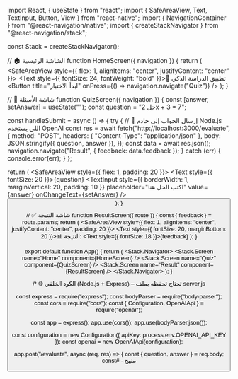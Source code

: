 
import React, { useState } from "react";
import { SafeAreaView, Text, TextInput, Button, View } from "react-native";
import { NavigationContainer } from "@react-navigation/native";
import { createStackNavigator } from "@react-navigation/stack";

const Stack = createStackNavigator();

// 🏠 الشاشة الرئيسية
function HomeScreen({ navigation }) {
  return (
    <SafeAreaView style={{ flex: 1, alignItems: "center", justifyContent: "center" }}>
      <Text style={{ fontSize: 24, fontWeight: "bold" }}>📘 تطبيق الدراسة الذكي</Text>
      <Button title="ابدأ الاختبار" onPress={() => navigation.navigate("Quiz")} />
    </SafeAreaView>
  );
}

// 📝 شاشة الأسئلة
function QuizScreen({ navigation }) {
  const [answer, setAnswer] = useState("");
  const question = "حل 2x + 3 = 7";

  const handleSubmit = async () => {
    try {
      // 🚀 إرسال الجواب إلى خادم Node.js اللي يستخدم OpenAI
      const res = await fetch("http://localhost:3000/evaluate", {
        method: "POST",
        headers: { "Content-Type": "application/json" },
        body: JSON.stringify({ question, answer }),
      });
      const data = await res.json();
      navigation.navigate("Result", { feedback: data.feedback });
    } catch (err) {
      console.error(err);
    }
  };

  return (
    <SafeAreaView style={{ flex: 1, padding: 20 }}>
      <Text style={{ fontSize: 20 }}>{question}</Text>
      <TextInput
        style={{ borderWidth: 1, marginVertical: 20, padding: 10 }}
        placeholder="اكتب الحل هنا"
        value={answer}
        onChangeText={setAnswer}
      />
      <Button title="إرسال" onPress={handleSubmit} />
    </SafeAreaView>
  );
}

// ✅ شاشة النتيجة
function ResultScreen({ route }) {
  const { feedback } = route.params;
  return (
    <SafeAreaView style={{ flex: 1, alignItems: "center", justifyContent: "center", padding: 20 }}>
      <Text style={{ fontSize: 20, marginBottom: 20 }}>📊 النتيجة:</Text>
      <Text style={{ fontSize: 18 }}>{feedback}</Text>
    </SafeAreaView>
  );
}

export default function App() {
  return (
    <NavigationContainer>
      <Stack.Navigator>
        <Stack.Screen name="Home" component={HomeScreen} />
        <Stack.Screen name="Quiz" component={QuizScreen} />
        <Stack.Screen name="Result" component={ResultScreen} />
      </Stack.Navigator>
    </NavigationContainer>
  );
}

/* 🌐 الكود الخلفي (Node.js + Express) – تحتاج تحفظه بملف server.js

const express = require("express");
const bodyParser = require("body-parser");
const cors = require("cors");
const { Configuration, OpenAIApi } = require("openai");

const app = express();
app.use(cors());
app.use(bodyParser.json());

const configuration = new Configuration({ apiKey: process.env.OPENAI_API_KEY });
const openai = new OpenAIApi(configuration);

app.post("/evaluate", async (req, res) => {
  const { question, answer } = req.body;
  const# -
منهج
